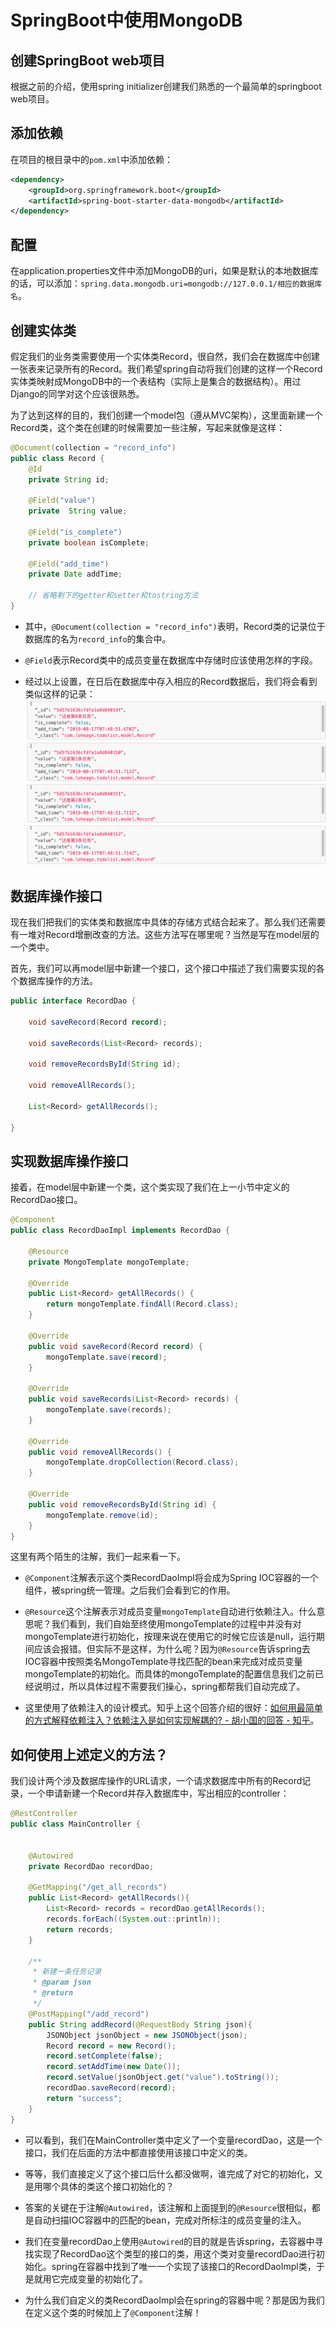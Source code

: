 # SpringBoot中使用MongoDB

## 创建SpringBoot web项目

根据之前的介绍，使用spring initializer创建我们熟悉的一个最简单的springboot web项目。

## 添加依赖

在项目的根目录中的`pom.xml`中添加依赖：
```xml
<dependency>
    <groupId>org.springframework.boot</groupId>
    <artifactId>spring-boot-starter-data-mongodb</artifactId>
</dependency>
```

## 配置

在application.properties文件中添加MongoDB的uri，如果是默认的本地数据库的话，可以添加：`spring.data.mongodb.uri=mongodb://127.0.0.1/相应的数据库名`。

## 创建实体类

假定我们的业务类需要使用一个实体类Record，很自然，我们会在数据库中创建一张表来记录所有的Record。我们希望spring自动将我们创建的这样一个Record实体类映射成MongoDB中的一个表结构（实际上是集合的数据结构）。用过Django的同学对这个应该很熟悉。

为了达到这样的目的，我们创建一个model包（遵从MVC架构），这里面新建一个Record类，这个类在创建的时候需要加一些注解，写起来就像是这样：

```java
@Document(collection = "record_info")
public class Record {
    @Id
    private String id;

    @Field("value")
    private  String value;

    @Field("is_complete")
    private boolean isComplete;

    @Field("add_time")
    private Date addTime;

    // 省略剩下的getter和setter和tostring方法
}
```

- 其中，`@Document(collection = "record_info")`表明，Record类的记录位于数据库的名为`record_info`的集合中。

- `@Field`表示Record类中的成员变量在数据库中存储时应该使用怎样的字段。

- 经过以上设置，在日后在数据库中存入相应的Record数据后，我们将会看到类似这样的记录：
  ![](./img/Snipaste_2019-08-17_22-24-55.png)

## 数据库操作接口

现在我们把我们的实体类和数据库中具体的存储方式结合起来了。那么我们还需要有一堆对Record增删改查的方法。这些方法写在哪里呢？当然是写在model层的一个类中。

首先，我们可以再model层中新建一个接口，这个接口中描述了我们需要实现的各个数据库操作的方法。

```java
public interface RecordDao {

    void saveRecord(Record record);

    void saveRecords(List<Record> records);

    void removeRecordsById(String id);

    void removeAllRecords();

    List<Record> getAllRecords();

}
```

## 实现数据库操作接口

接着，在model层中新建一个类，这个类实现了我们在上一小节中定义的RecordDao接口。

```java
@Component
public class RecordDaoImpl implements RecordDao {

    @Resource
    private MongoTemplate mongoTemplate;

    @Override
    public List<Record> getAllRecords() {
        return mongoTemplate.findAll(Record.class);
    }

    @Override
    public void saveRecord(Record record) {
        mongoTemplate.save(record);
    }

    @Override
    public void saveRecords(List<Record> records) {
        mongoTemplate.save(records);
    }

    @Override
    public void removeAllRecords() {
        mongoTemplate.dropCollection(Record.class);
    }

    @Override
    public void removeRecordsById(String id) {
        mongoTemplate.remove(id);
    }
}
```

这里有两个陌生的注解，我们一起来看一下。

- `@Component`注解表示这个类RecordDaoImpl将会成为Spring IOC容器的一个组件，被spring统一管理。之后我们会看到它的作用。

- `@Resource`这个注解表示对成员变量`mongoTemplate`自动进行依赖注入。什么意思呢？我们看到，我们自始至终使用mongoTemplate的过程中并没有对mongoTemplate进行初始化，按理来说在使用它的时候它应该是null，运行期间应该会报错。但实际不是这样，为什么呢？因为`@Resource`告诉spring去IOC容器中按照类名MongoTemplate寻找匹配的bean来完成对成员变量mongoTemplate的初始化。而具体的mongoTemplate的配置信息我们之前已经说明过，所以具体过程不需要我们操心，spring都帮我们自动完成了。

- 这里使用了依赖注入的设计模式。知乎上这个回答介绍的很好：[如何用最简单的方式解释依赖注入？依赖注入是如何实现解耦的? - 胡小国的回答 - 知乎](
https://www.zhihu.com/question/32108444/answer/309208647)。

## 如何使用上述定义的方法？

我们设计两个涉及数据库操作的URL请求，一个请求数据库中所有的Record记录，一个申请新建一个Record并存入数据库中，写出相应的controller：

```java
@RestController
public class MainController {


    @Autowired
    private RecordDao recordDao;

    @GetMapping("/get_all_records")
    public List<Record> getAllRecords(){
        List<Record> records = recordDao.getAllRecords();
        records.forEach((System.out::println));
        return records;
    }

    /**
     * 新建一条任务记录
     * @param json
     * @return
     */
    @PostMapping("/add_record")
    public String addRecord(@RequestBody String json){
        JSONObject jsonObject = new JSONObject(json);
        Record record = new Record();
        record.setComplete(false);
        record.setAddTime(new Date());
        record.setValue(jsonObject.get("value").toString());
        recordDao.saveRecord(record);
        return "success";
    }
}
```

- 可以看到，我们在MainController类中定义了一个变量recordDao，这是一个接口，我们在后面的方法中都直接使用该接口中定义的类。

- 等等，我们直接定义了这个接口后什么都没做啊，谁完成了对它的初始化，又是用哪个具体的类这个接口初始化的？

- 答案的关键在于注解`@Autowired`，该注解和上面提到的`@Resource`很相似，都是自动扫描IOC容器中的匹配的bean，完成对所标注的成员变量的注入。

- 我们在变量recordDao上使用`@Autowired`的目的就是告诉spring，去容器中寻找实现了RecordDao这个类型的接口的类，用这个类对变量recordDao进行初始化。spring在容器中找到了唯一一个实现了该接口的RecordDaoImpl类，于是就用它完成变量的初始化了。

- 为什么我们自定义的类RecordDaoImpl会在spring的容器中呢？那是因为我们在定义这个类的时候加上了`@Component`注解！
